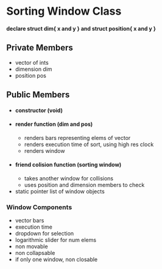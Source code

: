 # Sorting Window Class

#### declare struct dim{ x and y } and struct position{ x and y }
## Private Members
- vector of ints
- dimension dim
- position pos

## Public Members
- #### constructor (void)
- #### render function (dim and pos)
    - renders bars representing elems of vector
    - renders execution time of sort, using high res clock
    - renders window
- #### friend colision function (sorting window)
    - takes another window for collisions
    - uses position and dimension members to check
- static pointer list of window objects

### Window Components
- vector bars
- execution time
- dropdown for selection
- logarithmic slider for num elems
- non movable
- non collapsable
- if only one window, non closable

